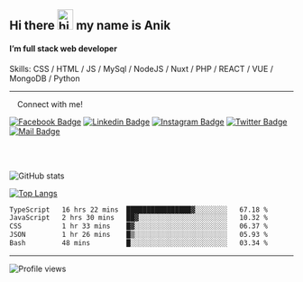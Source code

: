 ## Hi there <img src="https://user-images.githubusercontent.com/1303154/88677602-1635ba80-d120-11ea-84d8-d263ba5fc3c0.gif" width="28px" height="36" alt="hi"> my name is Anik

#### I’m full stack web developer

Skills:  CSS / HTML / JS / MySql / NodeJS / Nuxt / PHP / REACT / VUE / MongoDB / Python


---

&emsp;Connect with me!

<a href="https://www.facebook.com/anik.aritro" target="_blank">![Facebook Badge](https://img.shields.io/badge/Facebook-1877F2?style=for-the-badge&logo=facebook&logoColor=white)</a> [![Linkedin Badge](https://img.shields.io/badge/LinkedIn-0077B5?style=for-the-badge&logo=linkedin&logoColor=white)](https://www.linkedin.com/in/dev-anik) [![Instagram Badge](https://img.shields.io/badge/Instagram-E4405F?style=for-the-badge&logo=instagram&logoColor=white)](https://www.instagram.com/aritro.anik) [![Twitter Badge](https://img.shields.io/badge/Twitter-1DA1F2?style=for-the-badge&logo=twitter&logoColor=white)](https://twitter.com/AritroAnik) [![Mail Badge](https://img.shields.io/badge/Gmail-D14836?style=for-the-badge&logo=gmail&logoColor=white)](mailto:anik.wdev@gmail.com)

</br>
</br>


![GitHub stats](https://github-readme-stats.vercel.app/api?username=anikh21&show_icons=true&theme=monokai)

[![Top Langs](https://github-readme-stats.vercel.app/api/top-langs/?username=anikh21&layout=compact&theme=monokai)](https://github.com/anikh21)

<!--START_SECTION:waka-->

```txt
TypeScript   16 hrs 22 mins  ████████████████▓░░░░░░░░   67.18 %
JavaScript   2 hrs 30 mins   ██▓░░░░░░░░░░░░░░░░░░░░░░   10.32 %
CSS          1 hr 33 mins    █▓░░░░░░░░░░░░░░░░░░░░░░░   06.37 %
JSON         1 hr 26 mins    █▒░░░░░░░░░░░░░░░░░░░░░░░   05.93 %
Bash         48 mins         █░░░░░░░░░░░░░░░░░░░░░░░░   03.34 %
```

<!--END_SECTION:waka-->
---

![Profile views](https://gpvc.arturio.dev/anikh21)  

